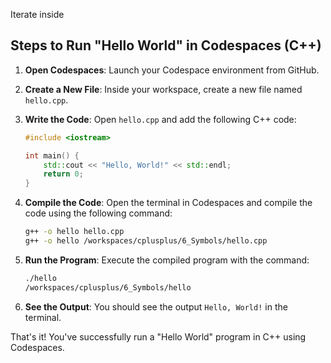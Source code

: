 Iterate inside
## Steps to Run "Hello World" in Codespaces (C++)

1. **Open Codespaces**: Launch your Codespace environment from GitHub.

2. **Create a New File**: Inside your workspace, create a new file named `hello.cpp`.

3. **Write the Code**: Open `hello.cpp` and add the following C++ code:
    ```cpp
    #include <iostream>

    int main() {
        std::cout << "Hello, World!" << std::endl;
        return 0;
    }
    ```

4. **Compile the Code**: Open the terminal in Codespaces and compile the code using the following command:
    ```sh
    g++ -o hello hello.cpp
    g++ -o hello /workspaces/cplusplus/6_Symbols/hello.cpp
    ```

5. **Run the Program**: Execute the compiled program with the command:
    ```sh
    ./hello
    /workspaces/cplusplus/6_Symbols/hello
    ```

6. **See the Output**: You should see the output `Hello, World!` in the terminal.

That's it! You've successfully run a "Hello World" program in C++ using Codespaces. 